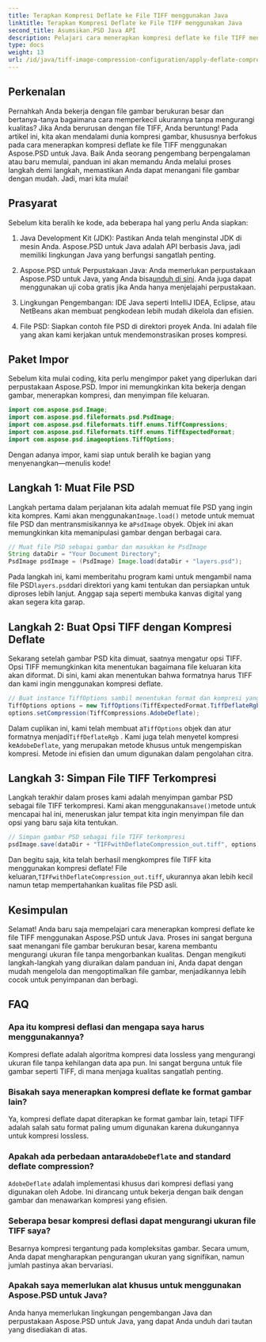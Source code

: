 ```yaml
---
title: Terapkan Kompresi Deflate ke File TIFF menggunakan Java
linktitle: Terapkan Kompresi Deflate ke File TIFF menggunakan Java
second_title: Asumsikan.PSD Java API
description: Pelajari cara menerapkan kompresi deflate ke file TIFF menggunakan Aspose.PSD untuk Java. Ikuti panduan langkah demi langkah kami untuk mengurangi ukuran file secara efisien tanpa kehilangan kualitas.
type: docs
weight: 13
url: /id/java/tiff-image-compression-configuration/apply-deflate-compression-tiff-files/
---
```

## Perkenalan

Pernahkah Anda bekerja dengan file gambar berukuran besar dan bertanya-tanya bagaimana cara memperkecil ukurannya tanpa mengurangi kualitas? Jika Anda berurusan dengan file TIFF, Anda beruntung! Pada artikel ini, kita akan mendalami dunia kompresi gambar, khususnya berfokus pada cara menerapkan kompresi deflate ke file TIFF menggunakan Aspose.PSD untuk Java. Baik Anda seorang pengembang berpengalaman atau baru memulai, panduan ini akan memandu Anda melalui proses langkah demi langkah, memastikan Anda dapat menangani file gambar dengan mudah. Jadi, mari kita mulai!

## Prasyarat

Sebelum kita beralih ke kode, ada beberapa hal yang perlu Anda siapkan:

1. Java Development Kit (JDK): Pastikan Anda telah menginstal JDK di mesin Anda. Aspose.PSD untuk Java adalah API berbasis Java, jadi memiliki lingkungan Java yang berfungsi sangatlah penting.
   
2.  Aspose.PSD untuk Perpustakaan Java: Anda memerlukan perpustakaan Aspose.PSD untuk Java, yang Anda bisa[unduh di sini](https://releases.aspose.com/psd/java/). Anda juga dapat menggunakan uji coba gratis jika Anda hanya menjelajahi perpustakaan.

3. Lingkungan Pengembangan: IDE Java seperti IntelliJ IDEA, Eclipse, atau NetBeans akan membuat pengkodean lebih mudah dikelola dan efisien.

4. File PSD: Siapkan contoh file PSD di direktori proyek Anda. Ini adalah file yang akan kami kerjakan untuk mendemonstrasikan proses kompresi.

## Paket Impor

Sebelum kita mulai coding, kita perlu mengimpor paket yang diperlukan dari perpustakaan Aspose.PSD. Impor ini memungkinkan kita bekerja dengan gambar, menerapkan kompresi, dan menyimpan file keluaran.

```java
import com.aspose.psd.Image;
import com.aspose.psd.fileformats.psd.PsdImage;
import com.aspose.psd.fileformats.tiff.enums.TiffCompressions;
import com.aspose.psd.fileformats.tiff.enums.TiffExpectedFormat;
import com.aspose.psd.imageoptions.TiffOptions;
```

Dengan adanya impor, kami siap untuk beralih ke bagian yang menyenangkan—menulis kode!

## Langkah 1: Muat File PSD

 Langkah pertama dalam perjalanan kita adalah memuat file PSD yang ingin kita kompres. Kami akan menggunakan`Image.load()` metode untuk memuat file PSD dan mentransmisikannya ke a`PsdImage` obyek. Objek ini akan memungkinkan kita memanipulasi gambar dengan berbagai cara.

```java
// Muat file PSD sebagai gambar dan masukkan ke PsdImage
String dataDir = "Your Document Directory";
PsdImage psdImage = (PsdImage) Image.load(dataDir + "layers.psd");
```

 Pada langkah ini, kami memberitahu program kami untuk mengambil nama file PSD`layers.psd`dari direktori yang kami tentukan dan persiapkan untuk diproses lebih lanjut. Anggap saja seperti membuka kanvas digital yang akan segera kita garap.

## Langkah 2: Buat Opsi TIFF dengan Kompresi Deflate

Sekarang setelah gambar PSD kita dimuat, saatnya mengatur opsi TIFF. Opsi TIFF memungkinkan kita menentukan bagaimana file keluaran kita akan diformat. Di sini, kami akan menentukan bahwa formatnya harus TIFF dan kami ingin menggunakan kompresi deflate.

```java
// Buat instance TiffOptions sambil menentukan format dan kompresi yang diinginkan
TiffOptions options = new TiffOptions(TiffExpectedFormat.TiffDeflateRgb);
options.setCompression(TiffCompressions.AdobeDeflate);
```

 Dalam cuplikan ini, kami telah membuat a`TiffOptions` objek dan atur formatnya menjadi`TiffDeflateRgb` . Kami juga telah menyetel kompresi ke`AdobeDeflate`, yang merupakan metode khusus untuk mengempiskan kompresi. Metode ini efisien dan umum digunakan dalam pengolahan citra.

## Langkah 3: Simpan File TIFF Terkompresi

 Langkah terakhir dalam proses kami adalah menyimpan gambar PSD sebagai file TIFF terkompresi. Kami akan menggunakan`save()`metode untuk mencapai hal ini, meneruskan jalur tempat kita ingin menyimpan file dan opsi yang baru saja kita tentukan.

```java
// Simpan gambar PSD sebagai file TIFF terkompresi
psdImage.save(dataDir + "TIFFwithDeflateCompression_out.tiff", options);
```

 Dan begitu saja, kita telah berhasil mengkompres file TIFF kita menggunakan kompresi deflate! File keluaran,`TIFFwithDeflateCompression_out.tiff`, ukurannya akan lebih kecil namun tetap mempertahankan kualitas file PSD asli.

## Kesimpulan

Selamat! Anda baru saja mempelajari cara menerapkan kompresi deflate ke file TIFF menggunakan Aspose.PSD untuk Java. Proses ini sangat berguna saat menangani file gambar berukuran besar, karena membantu mengurangi ukuran file tanpa mengorbankan kualitas. Dengan mengikuti langkah-langkah yang diuraikan dalam panduan ini, Anda dapat dengan mudah mengelola dan mengoptimalkan file gambar, menjadikannya lebih cocok untuk penyimpanan dan berbagi.

## FAQ

### Apa itu kompresi deflasi dan mengapa saya harus menggunakannya?
Kompresi deflate adalah algoritma kompresi data lossless yang mengurangi ukuran file tanpa kehilangan data apa pun. Ini sangat berguna untuk file gambar seperti TIFF, di mana menjaga kualitas sangatlah penting.

### Bisakah saya menerapkan kompresi deflate ke format gambar lain?
Ya, kompresi deflate dapat diterapkan ke format gambar lain, tetapi TIFF adalah salah satu format paling umum digunakan karena dukungannya untuk kompresi lossless.

###  Apakah ada perbedaan antara`AdobeDeflate` and standard deflate compression?
`AdobeDeflate` adalah implementasi khusus dari kompresi deflasi yang digunakan oleh Adobe. Ini dirancang untuk bekerja dengan baik dengan gambar dan menawarkan kompresi yang efisien.

### Seberapa besar kompresi deflasi dapat mengurangi ukuran file TIFF saya?
Besarnya kompresi tergantung pada kompleksitas gambar. Secara umum, Anda dapat mengharapkan pengurangan ukuran yang signifikan, namun jumlah pastinya akan bervariasi.

### Apakah saya memerlukan alat khusus untuk menggunakan Aspose.PSD untuk Java?
Anda hanya memerlukan lingkungan pengembangan Java dan perpustakaan Aspose.PSD untuk Java, yang dapat Anda unduh dari tautan yang disediakan di atas.